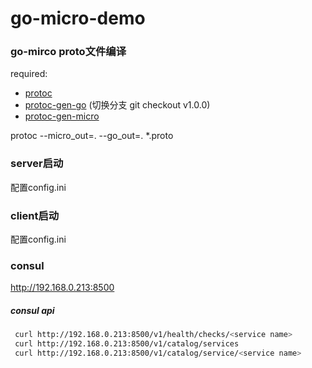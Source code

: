 # go-micro-demo

### go-mirco proto文件编译
required: 
- [protoc](https://github.com/google/protobuf)
- [protoc-gen-go](https://github.com/golang/protobuf)  (切换分支 git checkout v1.0.0)
- [protoc-gen-micro](https://github.com/micro/protoc-gen-micro)

protoc --micro_out=. --go_out=. *.proto

### server启动
配置config.ini

### client启动
配置config.ini


### consul
http://192.168.0.213:8500
##### consul api
```bash
 curl http://192.168.0.213:8500/v1/health/checks/<service name>
 curl http://192.168.0.213:8500/v1/catalog/services
 curl http://192.168.0.213:8500/v1/catalog/service/<service name>
 ```